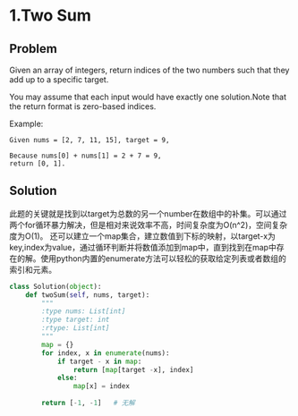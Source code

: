 # 1.Two Sum #

## Problem ##
Given an array of integers, return indices of the two numbers such that they add up to a specific target.

You may assume that each input would have exactly one solution.Note that the return format is zero-based indices.

Example:
	
	Given nums = [2, 7, 11, 15], target = 9,

	Because nums[0] + nums[1] = 2 + 7 = 9,
	return [0, 1].

## Solution ##
此题的关键就是找到以target为总数的另一个number在数组中的补集。可以通过两个for循环暴力解决，但是相对来说效率不高，时间复杂度为O(n^2)，空间复杂度为O(1)。
还可以建立一个map集合，建立数值到下标的映射，以target-x为key,index为value，通过循环判断并将数值添加到map中，直到找到在map中存在的解。使用python内置的enumerate方法可以轻松的获取给定列表或者数组的索引和元素。
```python
class Solution(object):
    def twoSum(self, nums, target):
        """
        :type nums: List[int]
        :type target: int
        :rtype: List[int]
        """
        map = {}
        for index, x in enumerate(nums):
            if target - x in map:
                return [map[target -x], index]
            else:
                map[x] = index
                
        return [-1, -1]   # 无解
```
